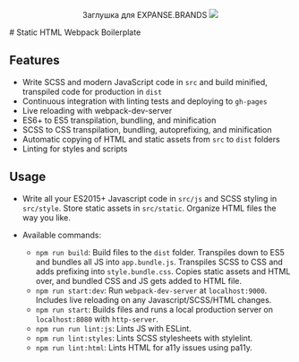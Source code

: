 <p align="center">
Заглушка для EXPANSE.BRANDS
<img src="/static/preview.jpg">
</p>
# Static HTML Webpack Boilerplate

## Features

- Write SCSS and modern JavaScript code in `src` and build minified, transpiled
  code for production in `dist`
- Continuous integration with linting tests and deploying to `gh-pages`
- Live reloading with webpack-dev-server
- ES6+ to ES5 transpilation, bundling, and minification
- SCSS to CSS transpilation, bundling, autoprefixing, and minification
- Automatic copying of HTML and static assets from `src` to `dist` folders
- Linting for styles and scripts

## Usage

- Write all your ES2015+ Javascript code in `src/js` and SCSS styling in
  `src/style`. Store static assets in `src/static`. Organize HTML files the way
  you like.
- Available commands:

  - `npm run build`: Build files to the `dist` folder. Transpiles down to ES5
    and bundles all JS into `app.bundle.js`. Transpiles SCSS to CSS and adds
    prefixing into `style.bundle.css`. Copies static assets and HTML over, and
    bundled CSS and JS gets added to HTML file.
  - `npm run start:dev`: Run `webpack-dev-server` at `localhost:9000`. Includes
    live reloading on any Javascript/SCSS/HTML changes.
  - `npm run start`: Builds files and runs a local production server on
    `localhost:8080` with `http-server`.
  - `npm run run lint:js`: Lints JS with ESLint.
  - `npm run lint:styles`: Lints SCSS stylesheets with stylelint.
  - `npm run lint:html`: Lints HTML for a11y issues using pa11y.
